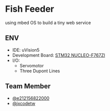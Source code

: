 # Fish Feeder

using mbed OS to build a tiny web service

## ENV

- IDE: uVision5
- Development Board: [STM32 NUCLEO-F767ZI](https://developer.mbed.org/platforms/ST-Nucleo-F767ZI/)
- I/O:
  - Servomotor
  - Three Dupont Lines

## Team Member

- [@e212156822000](https://github.com/e212156822000)
- [@jxcodetw](https://github.com/jxcodetw)
